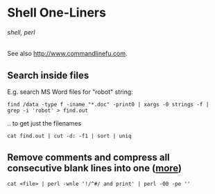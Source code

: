 # Shell One-Liners
###### shell, perl

See also <http://www.commandlinefu.com>.

## Search inside files 

E.g. search MS Word files for "robot" string:

    find /data -type f -iname "*.doc" -print0 | xargs -0 strings -f |  grep -i 'robot' > find.out

.. to get just the filenames

    cat find.out | cut -d: -f1 | sort | uniq

## Remove comments and compress all consecutive blank lines into one ([more](http://www.catonmat.net/blog/perl-one-liners-explained-part-one/))

    cat <file> | perl -wnle '!/^#/ and print' | perl -00 -pe ''
